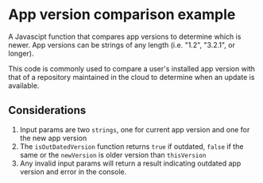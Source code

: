 # App version comparison example

A Javascipt function that compares app versions to determine which is newer. App versions can be strings of any length (i.e. "1.2", "3.2.1", or longer).

This code is commonly used to compare a user's installed app version with that of a repository maintained in the cloud to determine when an update is available.

## Considerations

1. Input params are two `strings`, one for current app version and one for the new app version
2. The `isOutDatedVersion` function returns `true` if outdated, `false` if the same or the `newVersion` is older version than `thisVersion`
3. Any invalid input params will return a result indicating outdated app version and error in the console.
